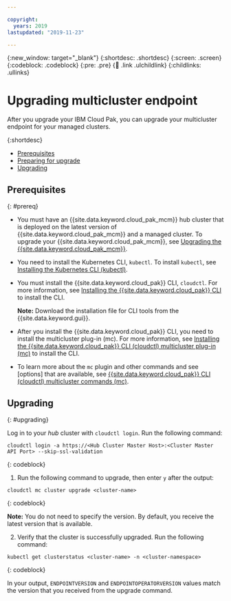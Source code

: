 ```yaml
---

copyright:
  years: 2019
lastupdated: "2019-11-23"

---
```


{:new_window: target="_blank"}
{:shortdesc: .shortdesc}
{:screen: .screen}
{:codeblock: .codeblock}
{:pre: .pre}
{:child: .link .ulchildlink}
{:childlinks: .ullinks}

# Upgrading multicluster endpoint

After you upgrade your IBM Cloud Pak, you can upgrade your multicluster endpoint for your managed clusters.

{:shortdesc}

  - [Prerequisites](#prereq)
  - [Preparing for upgrade](#prep)
  - [Upgrading](#upgrading)

## Prerequisites
{: #prereq}

* You must have an {{site.data.keyword.cloud_pak_mcm}} hub cluster that is deployed on the latest version of {{site.data.keyword.cloud_pak_mcm}} and a managed cluster. To upgrade your {{site.data.keyword.cloud_pak_mcm}}, see [Upgrading the {{site.data.keyword.cloud_pak_mcm}}](../../install/upgrade_offline.md).

* You need to install the Kubernetes CLI, `kubectl`. To install `kubectl`, see [Installing the Kubernetes CLI (kubectl)](../../kubectl/install_kubectl.md).

* You must install the {{site.data.keyword.cloud_pak}} CLI, `cloudctl`. For more information, see [Installing the {{site.data.keyword.cloud_pak}} CLI](../../cloudctl/install_cli.md) to install the CLI.

  **Note:** Download the installation file for CLI tools from the {{site.data.keyword.gui}}.

* After you install the {{site.data.keyword.cloud_pak}} CLI, you need to install the multicluster plug-in (mc). For more information, see [Installing the {{site.data.keyword.cloud_pak}} CLI (cloudctl) multicluster plug-in (mc)](../../cli/installing_mc_plugin.md) to install the CLI.

* To learn more about the `mc` plugin and other commands and see [options] that are available, see [{{site.data.keyword.cloud_pak}} CLI (cloudctl) multicluster commands (mc)](../../cli/cli_mc_commands.md).

## Upgrading
{: #upgrading}

Log in to your _hub_ cluster with `cloudctl login`. Run the following command:

  ```
  cloudctl login -a https://<Hub Cluster Master Host>:<Cluster Master API Port> --skip-ssl-validation
  ```
  {: codeblock}

1. Run the following command to upgrade, then enter `y` after the output:

  ```
  cloudctl mc cluster upgrade <cluster-name>
  ```
  {: codeblock}

  **Note:** You do not need to specify the version. By default, you receive the latest version that is available.

2. Verify that the cluster is successfully upgraded. Run the following command:

  ```
  kubectl get clusterstatus <cluster-name> -n <cluster-namespace>
  ```
  {: codeblock}

  In your output, `ENDPOINTVERSION` and `ENDPOINTOPERATORVERSION` values match the version that you received from the upgrade command.
